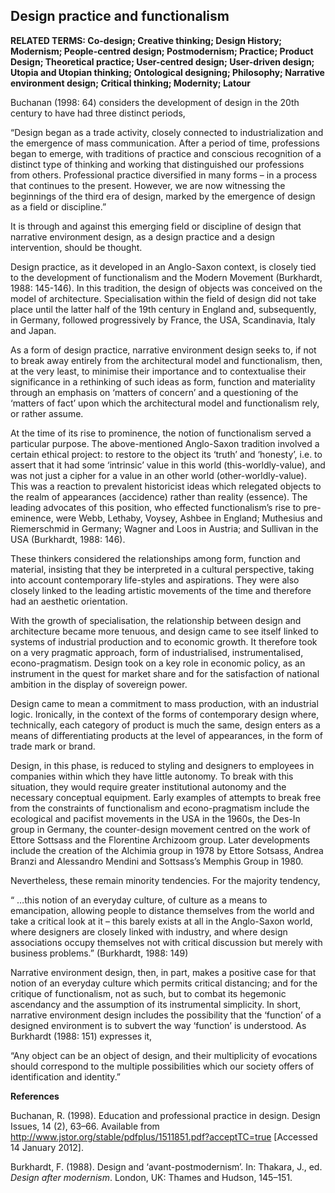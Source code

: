 ## Design practice and functionalism

**RELATED TERMS: Co-design; Creative thinking; Design History; Modernism; People-centred design; Postmodernism; Practice; Product Design; Theoretical practice; User-centred design; User-driven design; Utopia and Utopian thinking; Ontological designing; Philosophy; Narrative environment design; Critical thinking; Modernity; Latour**

Buchanan (1998: 64) considers the development of design in the 20th century to have had three distinct periods,

“Design began as a trade activity, closely connected to industrialization and the emergence of mass communication. After a period of time, professions began to emerge, with traditions of practice and conscious recognition of a distinct type of thinking and working that distinguished our professions from others. Professional practice diversified in many forms – in a process that continues to the present. However, we are now witnessing the beginnings of the third era of design, marked by the emergence of design as a field or discipline.”

It is through and against this emerging field or discipline of design that narrative environment design, as a design practice and a design intervention, should be thought.

Design practice, as it developed in an Anglo-Saxon context, is closely tied to the development of functionalism and the Modern Movement (Burkhardt, 1988: 145-146). In this tradition, the design of objects was conceived on the model of architecture. Specialisation within the field of design did not take place until the latter half of the 19th century in England and, subsequently, in Germany, followed progressively by France, the USA, Scandinavia, Italy and Japan.

As a form of design practice, narrative environment design seeks to, if not to break away entirely from the architectural model and functionalism, then, at the very least, to minimise their importance and to contextualise their significance in a rethinking of such ideas as form, function and materiality through an emphasis on ‘matters of concern’ and a questioning of the ‘matters of fact’ upon which the architectural model and functionalism rely, or rather assume.

At the time of its rise to prominence, the notion of functionalism served a particular purpose. The above-mentioned Anglo-Saxon tradition involved a certain ethical project: to restore to the object its ‘truth’ and ‘honesty’, i.e. to assert that it had some ‘intrinsic’ value in this world (this-worldly-value), and was not just a cipher for a value in an other world (other-worldly-value). This was a reaction to prevalent historicist ideas which relegated objects to the realm of appearances (accidence) rather than reality (essence). The leading advocates of this position, who effected functionalism’s rise to pre-eminence, were Webb, Lethaby, Voysey, Ashbee in England; Muthesius and Riemerschmid in Germany; Wagner and Loos in Austria; and Sullivan in the USA (Burkhardt, 1988: 146).

These thinkers considered the relationships among form, function and material, insisting that they be interpreted in a cultural perspective, taking into account contemporary life-styles and aspirations. They were also closely linked to the leading artistic movements of the time and therefore had an aesthetic orientation.

With the growth of specialisation, the relationship between design and architecture became more tenuous, and design came to see itself linked to systems of industrial production and to economic growth. It therefore took on a very pragmatic approach, form of industrialised, instrumentalised, econo-pragmatism. Design took on a key role in economic policy, as an instrument in the quest for market share and for the satisfaction of national ambition in the display of sovereign power.

Design came to mean a commitment to mass production, with an industrial logic. Ironically, in the context of the forms of contemporary design where, technically, each category of product is much the same, design enters as a means of differentiating products at the level of appearances, in the form of trade mark or brand.

Design, in this phase, is reduced to styling and designers to employees in companies within which they have little autonomy. To break with this situation, they would require greater institutional autonomy and the necessary conceptual equipment. Early examples of attempts to break free from the constraints of functionalism and econo-pragmatism include the ecological and pacifist movements in the USA in the 1960s, the Des-In group in Germany, the counter-design movement centred on the work of Ettore Sottsass and the Florentine Archizoom group. Later developments include the creation of the Alchimia group in 1978 by Ettore Sotsass, Andrea Branzi and Alessandro Mendini and Sottsass’s Memphis Group in 1980.

Nevertheless, these remain minority tendencies. For the majority tendency,

“ …this notion of an everyday culture, of culture as a means to emancipation, allowing people to distance themselves from the world and take a critical look at it – this barely exists at all in the Anglo-Saxon world, where designers are closely linked with industry, and where design associations occupy themselves not with critical discussion but merely with business problems.” (Burkhardt, 1988: 149)

Narrative environment design, then, in part, makes a positive case for that notion of an everyday culture which permits critical distancing; and for the critique of functionalism, not as such, but to combat its hegemonic ascendancy and the assumption of its instrumental simplicity. In short, narrative environment design includes the possibility that the ‘function’ of a designed environment is to subvert the way ‘function’ is understood. As Burkhardt (1988: 151) expresses it,

“Any object can be an object of design, and their multiplicity of evocations should correspond to the multiple possibilities which our society offers of identification and identity.”

**References**

Buchanan, R. (1998). Education and professional practice in design. Design Issues, 14 (2), 63–66\. Available from http://www.jstor.org/stable/pdfplus/1511851.pdf?acceptTC=true [Accessed 14 January 2012].

Burkhardt, F. (1988). Design and ‘avant-postmodernism’. In: Thakara, J., ed. _Design after modernism_. London, UK: Thames and Hudson, 145–151.

